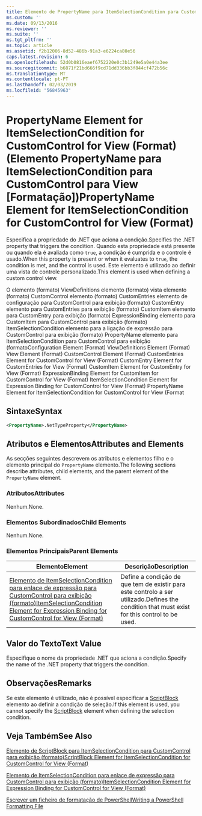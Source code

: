 ```yaml
---
title: Elemento de PropertyName para ItemSelectionCondition para CustomControl para exibição (formato) | Documentos da Microsoft
ms.custom: ''
ms.date: 09/13/2016
ms.reviewer: ''
ms.suite: ''
ms.tgt_pltfrm: ''
ms.topic: article
ms.assetid: f2b12006-8d52-486b-91a3-e6224ca80e56
caps.latest.revision: 6
ms.openlocfilehash: 52d0b0816eaef6752220e0c3b1249e5a0e44a3ee
ms.sourcegitcommit: b6871f21bd666f9cd71dd336bb3f844cf472b56c
ms.translationtype: MT
ms.contentlocale: pt-PT
ms.lasthandoff: 02/03/2019
ms.locfileid: "56845963"
---
```

# <a name="propertyname-element-for-itemselectioncondition-for-customcontrol-for-view-format"></a><span data-ttu-id="5d40e-102">PropertyName Element for ItemSelectionCondition for CustomControl for View (Format) (Elemento PropertyName para ItemSelectionCondition para CustomControl para View [Formatação])</span><span class="sxs-lookup"><span data-stu-id="5d40e-102">PropertyName Element for ItemSelectionCondition for CustomControl for View (Format)</span></span>

<span data-ttu-id="5d40e-103">Especifica a propriedade do .NET que aciona a condição.</span><span class="sxs-lookup"><span data-stu-id="5d40e-103">Specifies the .NET property that triggers the condition.</span></span> <span data-ttu-id="5d40e-104">Quando esta propriedade está presente ou quando ela é avaliada como `true`, a condição é cumprida e o controle é usado.</span><span class="sxs-lookup"><span data-stu-id="5d40e-104">When this property is present or when it evaluates to `true`, the condition is met, and the control is used.</span></span> <span data-ttu-id="5d40e-105">Este elemento é utilizado ao definir uma vista de controle personalizado.</span><span class="sxs-lookup"><span data-stu-id="5d40e-105">This element is used when defining a custom control view.</span></span>

<span data-ttu-id="5d40e-106">O elemento (formato) ViewDefinitions elemento (formato) vista elemento (formato) CustomControl elemento (formato) CustomEntries elemento de configuração para CustomControl para exibição (formato) CustomEntry elemento para CustomEntries para exibição (formato) CustomItem elemento para CustomEntry para exibição (formato) ExpressionBinding elemento para CustomItem para CustomControl para exibição (formato) ItemSelectionCondition elemento para a ligação de expressão para CustomControl para exibição (formato) PropertyName elemento para ItemSelectionCondition para CustomControl para exibição (formato</span><span class="sxs-lookup"><span data-stu-id="5d40e-106">Configuration Element (Format) ViewDefinitions Element (Format) View Element (Format) CustomControl Element (Format) CustomEntries Element for CustomControl for View (Format) CustomEntry Element for CustomEntries for View (Format) CustomItem Element for CustomEntry for View (Format) ExpressionBinding Element for CustomItem for CustomControl for View (Format) ItemSelectionCondition Element for Expression Binding for CustomControl for View (Format) PropertyName Element for ItemSelectionCondition for CustomControl for View (Format</span></span>

## <a name="syntax"></a><span data-ttu-id="5d40e-107">Sintaxe</span><span class="sxs-lookup"><span data-stu-id="5d40e-107">Syntax</span></span>

```xml
<PropertyName>.NetTypeProperty</PropertyName>
```

## <a name="attributes-and-elements"></a><span data-ttu-id="5d40e-108">Atributos e Elementos</span><span class="sxs-lookup"><span data-stu-id="5d40e-108">Attributes and Elements</span></span>

<span data-ttu-id="5d40e-109">As secções seguintes descrevem os atributos e elementos filho e o elemento principal do `PropertyName` elemento.</span><span class="sxs-lookup"><span data-stu-id="5d40e-109">The following sections describe attributes, child elements, and the parent element of the `PropertyName` element.</span></span>

### <a name="attributes"></a><span data-ttu-id="5d40e-110">Atributos</span><span class="sxs-lookup"><span data-stu-id="5d40e-110">Attributes</span></span>

<span data-ttu-id="5d40e-111">Nenhum.</span><span class="sxs-lookup"><span data-stu-id="5d40e-111">None.</span></span>

### <a name="child-elements"></a><span data-ttu-id="5d40e-112">Elementos Subordinados</span><span class="sxs-lookup"><span data-stu-id="5d40e-112">Child Elements</span></span>

<span data-ttu-id="5d40e-113">Nenhum.</span><span class="sxs-lookup"><span data-stu-id="5d40e-113">None.</span></span>

### <a name="parent-elements"></a><span data-ttu-id="5d40e-114">Elementos Principais</span><span class="sxs-lookup"><span data-stu-id="5d40e-114">Parent Elements</span></span>

|<span data-ttu-id="5d40e-115">Elemento</span><span class="sxs-lookup"><span data-stu-id="5d40e-115">Element</span></span>|<span data-ttu-id="5d40e-116">Descrição</span><span class="sxs-lookup"><span data-stu-id="5d40e-116">Description</span></span>|
|-------------|-----------------|
|[<span data-ttu-id="5d40e-117">Elemento de ItemSelectionCondition para enlace de expressão para CustomControl para exibição (formato)</span><span class="sxs-lookup"><span data-stu-id="5d40e-117">ItemSelectionCondition Element for Expression Binding for CustomControl for View (Format)</span></span>](./itemselectioncondition-element-for-expressionbinding-for-customcontrol-format.md)|<span data-ttu-id="5d40e-118">Define a condição de que tem de existir para este controlo a ser utilizado.</span><span class="sxs-lookup"><span data-stu-id="5d40e-118">Defines the condition that must exist for this control to be used.</span></span>|

## <a name="text-value"></a><span data-ttu-id="5d40e-119">Valor do Texto</span><span class="sxs-lookup"><span data-stu-id="5d40e-119">Text Value</span></span>

<span data-ttu-id="5d40e-120">Especifique o nome da propriedade .NET que aciona a condição.</span><span class="sxs-lookup"><span data-stu-id="5d40e-120">Specify the name of the .NET property that triggers the condition.</span></span>

## <a name="remarks"></a><span data-ttu-id="5d40e-121">Observações</span><span class="sxs-lookup"><span data-stu-id="5d40e-121">Remarks</span></span>

<span data-ttu-id="5d40e-122">Se este elemento é utilizado, não é possível especificar a [ScriptBlock](./scriptblock-element-for-itemselectioncondition-for-customcontrol-for-view-format.md) elemento ao definir a condição de seleção.</span><span class="sxs-lookup"><span data-stu-id="5d40e-122">If this element is used, you cannot specify the [ScriptBlock](./scriptblock-element-for-itemselectioncondition-for-customcontrol-for-view-format.md) element when defining the selection condition.</span></span>

## <a name="see-also"></a><span data-ttu-id="5d40e-123">Veja Também</span><span class="sxs-lookup"><span data-stu-id="5d40e-123">See Also</span></span>

[<span data-ttu-id="5d40e-124">Elemento de ScriptBlock para ItemSelectionCondition para CustomControl para exibição (formato)</span><span class="sxs-lookup"><span data-stu-id="5d40e-124">ScriptBlock Element for ItemSelectionCondition for CustomControl for View (Format)</span></span>](./scriptblock-element-for-itemselectioncondition-for-customcontrol-for-view-format.md)

[<span data-ttu-id="5d40e-125">Elemento de ItemSelectionCondition para enlace de expressão para CustomControl para exibição (formato)</span><span class="sxs-lookup"><span data-stu-id="5d40e-125">ItemSelectionCondition Element for Expression Binding for CustomControl for View (Format)</span></span>](./itemselectioncondition-element-for-expressionbinding-for-customcontrol-format.md)

[<span data-ttu-id="5d40e-126">Escrever um ficheiro de formatação de PowerShell</span><span class="sxs-lookup"><span data-stu-id="5d40e-126">Writing a PowerShell Formatting File</span></span>](./writing-a-powershell-formatting-file.md)
